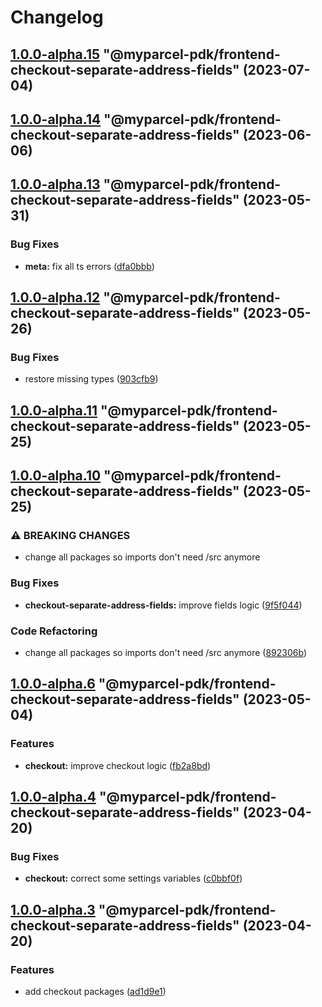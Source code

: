 # Changelog

<!-- MONODEPLOY:BELOW -->

## [1.0.0-alpha.15](https://github/myparcelnl/js-pdk/compare/@myparcel-pdk/frontend-checkout-separate-address-fields@1.0.0-alpha.14...@myparcel-pdk/frontend-checkout-separate-address-fields@1.0.0-alpha.15) "@myparcel-pdk/frontend-checkout-separate-address-fields" (2023-07-04)




## [1.0.0-alpha.14](https://github/myparcelnl/js-pdk/compare/@myparcel-pdk/frontend-checkout-separate-address-fields@1.0.0-alpha.13...@myparcel-pdk/frontend-checkout-separate-address-fields@1.0.0-alpha.14) "@myparcel-pdk/frontend-checkout-separate-address-fields" (2023-06-06)




## [1.0.0-alpha.13](https://github/myparcelnl/js-pdk/compare/@myparcel-pdk/frontend-checkout-separate-address-fields@1.0.0-alpha.12...@myparcel-pdk/frontend-checkout-separate-address-fields@1.0.0-alpha.13) "@myparcel-pdk/frontend-checkout-separate-address-fields" (2023-05-31)


### Bug Fixes

* **meta:** fix all ts errors ([dfa0bbb](https://github/myparcelnl/js-pdk/commit/dfa0bbb308c4863ce0fb4c9a0d55f2b5fa8fdb6c))




## [1.0.0-alpha.12](https://github/myparcelnl/js-pdk/compare/@myparcel-pdk/frontend-checkout-separate-address-fields@1.0.0-alpha.11...@myparcel-pdk/frontend-checkout-separate-address-fields@1.0.0-alpha.12) "@myparcel-pdk/frontend-checkout-separate-address-fields" (2023-05-26)


### Bug Fixes

* restore missing types ([903cfb9](https://github/myparcelnl/js-pdk/commit/903cfb95f161bb5b49fbb91c4f96a7e44c524db8))




## [1.0.0-alpha.11](https://github/myparcelnl/js-pdk/compare/@myparcel-pdk/frontend-checkout-separate-address-fields@1.0.0-alpha.10...@myparcel-pdk/frontend-checkout-separate-address-fields@1.0.0-alpha.11) "@myparcel-pdk/frontend-checkout-separate-address-fields" (2023-05-25)




## [1.0.0-alpha.10](https://github/myparcelnl/js-pdk/compare/@myparcel-pdk/frontend-checkout-separate-address-fields@1.0.0-alpha.9...@myparcel-pdk/frontend-checkout-separate-address-fields@1.0.0-alpha.10) "@myparcel-pdk/frontend-checkout-separate-address-fields" (2023-05-25)


### ⚠ BREAKING CHANGES

* change all packages so imports don't need /src anymore

### Bug Fixes

* **checkout-separate-address-fields:** improve fields logic ([9f5f044](https://github/myparcelnl/js-pdk/commit/9f5f0440ee4a95fb92f5b7f76915c6a49b496d11))


### Code Refactoring

* change all packages so imports don't need /src anymore ([892306b](https://github/myparcelnl/js-pdk/commit/892306bd3307fe8d5d011bbf6eb7654f7365347a))




## [1.0.0-alpha.6](https://github/myparcelnl/js-pdk/compare/@myparcel-pdk/frontend-checkout-separate-address-fields@1.0.0-alpha.5...@myparcel-pdk/frontend-checkout-separate-address-fields@1.0.0-alpha.6) "@myparcel-pdk/frontend-checkout-separate-address-fields" (2023-05-04)


### Features

* **checkout:** improve checkout logic ([fb2a8bd](https://github/myparcelnl/js-pdk/commit/fb2a8bd4b9404cac0fe600526d85465e3a1ee5f9))




## [1.0.0-alpha.4](https://github/myparcelnl/js-pdk/compare/@myparcel-pdk/frontend-checkout-separate-address-fields@1.0.0-alpha.3...@myparcel-pdk/frontend-checkout-separate-address-fields@1.0.0-alpha.4) "@myparcel-pdk/frontend-checkout-separate-address-fields" (2023-04-20)


### Bug Fixes

* **checkout:** correct some settings variables ([c0bbf0f](https://github/myparcelnl/js-pdk/commit/c0bbf0ff2fc98c3815094ae77f26f75a3036dfbe))




## [1.0.0-alpha.3](https://github/myparcelnl/js-pdk/compare/@myparcel-pdk/frontend-checkout-separate-address-fields@1.0.0-alpha.2...@myparcel-pdk/frontend-checkout-separate-address-fields@1.0.0-alpha.3) "@myparcel-pdk/frontend-checkout-separate-address-fields" (2023-04-20)


### Features

* add checkout packages ([ad1d9e1](https://github/myparcelnl/js-pdk/commit/ad1d9e1f027af9e6124f8266f64edc0509e22a9d))


